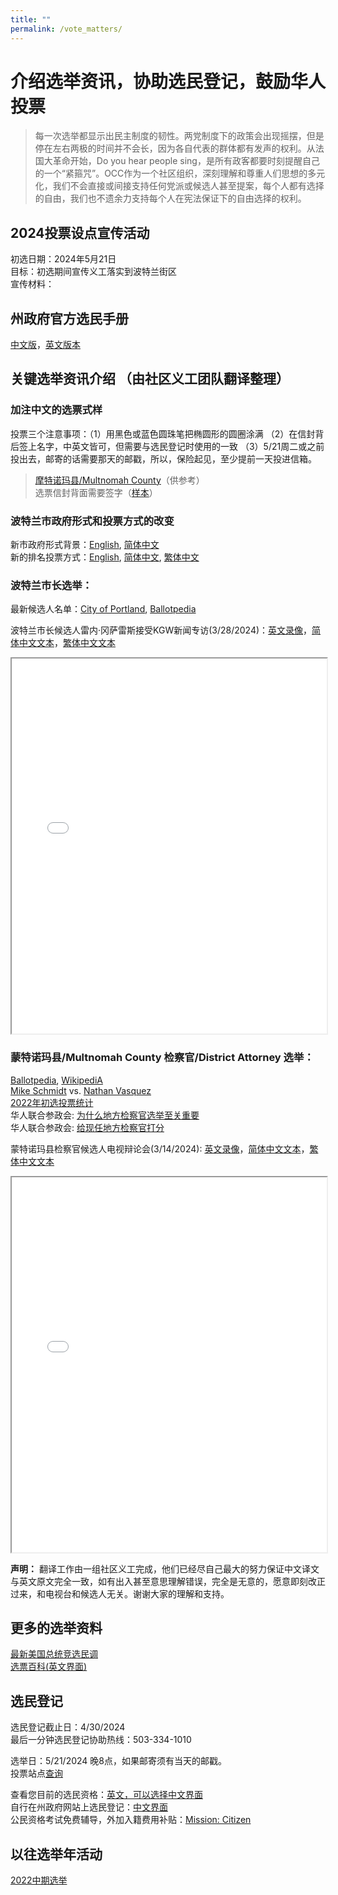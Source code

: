```yaml
---
title: ""
permalink: /vote_matters/
---
```


# 介绍选举资讯，协助选民登记，鼓励华人投票

> 每一次选举都显示出民主制度的韧性。两党制度下的政策会出现摇摆，但是停在左右两极的时间并不会长，因为各自代表的群体都有发声的权利。从法国大革命开始，Do you hear people sing，是所有政客都要时刻提醒自己的一个“紧箍咒”。OCC作为一个社区组织，深刻理解和尊重人们思想的多元化，我们不会直接或间接支持任何党派或候选人甚至提案，每个人都有选择的自由，我们也不遗余力支持每个人在宪法保证下的自由选择的权利。

## 2024投票设点宣传活动

初选日期：2024年5月21日  
目标：初选期间宣传义工落实到波特兰街区  
宣传材料：

## 州政府官方选民手册

[中文版](https://sos.oregon.gov/elections/Pages/Voters-Pamphlet-Chinese.aspx)，[英文版本](https://oregonvotes.gov/voters-guide/english/votersguide.html)

## 关键选举资讯介绍 （由社区义工团队翻译整理）

### 加注中文的选票式样
投票三个注意事项：（1）用黑色或蓝色圆珠笔把椭圆形的圆圈涂满 （2）在信封背后签上名字，中英文皆可，但需要与选民登记时使用的一致 （3）5/21周二或之前投出去，邮寄的话需要那天的邮戳，所以，保险起见，至少提前一天投进信箱。

> [摩特诺玛县/Multnomah County](/assets/pdf/mult_ballot_chinese.pdf)（供参考）  
> 选票信封背面需要签字（[样本](/assets/pdf/ballot_signature.png)）  

### 波特兰市政府形式和投票方式的改变

新市政府形式背景：[English](https://www.portland.gov/transition), [简体中文](/assets/pdf/new_portland_governance.pdf)  
新的排名投票方式：[English](https://www.portland.gov/vote), [简体中文](/assets/pdf/ranked-choice-voting.pdf), [繁体中文](/assets/pdf/ranked-choice-voting-fanti.pdf)  

### 波特兰市长选举：

最新候选人名单：[City of Portland](https://www.portland.gov/smalldonorelections/all-about-2024-election), [Ballotpedia](https://ballotpedia.org/Mayoral_election_in_Portland,_Oregon_(2024))

波特兰市长候选人雷内·冈萨雷斯接受KGW新闻专访(3/28/2024)：[英文录像](https://youtu.be/qXlcWOD-Grw)，[简体中文文本](/assets/pdf/rene_on_kgw_simplified.pdf)，[繁体中文文本](/assets/pdf/rene_on_kgw_traditional.pdf)

<iframe src="{{ site.url }}/assets/pdf/rene_on_kgw_simplified.pdf" style="width: 100%; height: 600px"></iframe>

### 蒙特诺玛县/Multnomah County 检察官/District Attorney 选举：

[Ballotpedia](https://ballotpedia.org/Municipal_elections_in_Multnomah_County,_Oregon_(2024)), [WikipediA](https://en.wikipedia.org/wiki/2024_Multnomah_County_District_Attorney_election)  
[Mike Schmidt](https://www.mikeschmidtforda.com/) vs. [Nathan Vasquez](https://www.voteforvasquez.com/)  
[2022年初选投票统计](https://ballotpedia.org/Mike_Schmidt_(Oregon))  
华人联合参政会: [为什么地方检察官选举至关重要](https://www.cauoregon.org/learn#h.5qo3082tnei5)  
华人联合参政会: [给现任地方检察官打分](https://www.cauoregon.org/learn/evaluate-the-performance-of-district-attorney)  

蒙特诺玛县检察官候选人电视辩论会(3/14/2024): [英文录像](https://youtu.be/wehZ548c-OY)，[简体中文文本](/assets/pdf/da_debate_simplified.pdf)，[繁体中文文本](/assets/pdf/da_debate_traditional.pdf)

<iframe src="{{ site.url }}/assets/pdf/da_debate_simplified.pdf" style="width: 100%; height: 600px"></iframe>
<br>

**声明：** 翻译工作由一组社区义工完成，他们已经尽自己最大的努力保证中文译文与英文原文完全一致，如有出入甚至意思理解错误，完全是无意的，愿意即刻改正过来，和电视台和候选人无关。谢谢大家的理解和支持。

## 更多的选举资料

[最新美国总统竞选民调](https://projects.fivethirtyeight.com/polls/president-general/national/)  
[选票百科(英文界面)](https://ballotpedia.org/)  

## 选民登记

选民登记截止日：4/30/2024  
最后一分钟选民登记协助热线：503-334-1010  

选举日：5/21/2024 晚8点，如果邮寄须有当天的邮戳。  
投票站点[查询](https://sos.oregon.gov/voting/Pages/drop-box-locator.aspx)  

查看您目前的选民资格：[英文，可以选择中文界面](https://secure.sos.state.or.us/orestar/vr/showVoterSearch.do)  
自行在州政府网站上选民登记：[中文界面](https://sos.oregon.gov/voting/Pages/registration.aspx?lang=zh)  
公民资格考试免费辅导，外加入籍费用补贴：[Mission: Citizen](https://missioncitizen.org/)    

## 以往选举年活动

[2022中期选举](https://pdxchinese.org/vote_matters_2022/)
